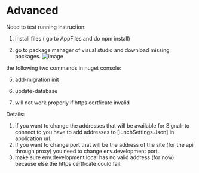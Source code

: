 # Advanced


Need to test running instruction:

1. install files ( go to AppFiles and do npm install)


2. go to package manager of visual studio and download missing packages.
 ![image](https://user-images.githubusercontent.com/71297464/170653381-52ac91a2-a728-4720-9683-7d3ddf7922c7.png)

the following two commands in nuget console:

5. add-migration init
6. update-database

7. will not work properly if https certficate invalid 






Details:

1. if you want to change the addresses that will be available for Signalr to connect to you have to add addresses to  [lunchSettings.Json]  in application url.
2. if you want to change port that will be the address of the site (for the api through proxy) you need to change env.development port.
3. make sure env.development.local has no valid address (for now) because else the https certficate could fail.
